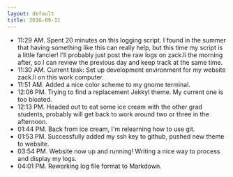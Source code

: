 ```yaml
---
layout: default
title: 2016-09-11
---
```


* 11:29 AM. Spent 20 minutes on this logging script. I found in the summer that having something like this can really help, but this time my script is a little fancier! I'll probably just post the raw logs on zack.li the morning after, so I can review the previous day and keep track at the same time.
* 11:30 AM. Current task: Set up development environment for my website zack.li on this work computer.
* 11:51 AM. Added a nice color scheme to my gnome terminal.
* 12:06 PM. Trying to find a replacement Jekkyl theme. My current one is too bloated.
* 12:13 PM. Headed out to eat some ice cream with the other grad students, probably will get back to work around two or three in the afternoon.
* 01:44 PM. Back from ice cream, I'm relearning how to use git.
* 01:53 PM. Successfully added my ssh key to github, pushed new theme to website.
* 03:54 PM. Website now up and running! Writing a nice way to process and display my logs.
* 04:01 PM. Reworking log file format to Markdown.

